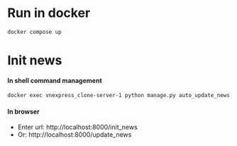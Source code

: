 # Run in docker
```bash
docker compose up
```

# Init news
#### In shell command management
```bash
docker exec vnexpress_clone-server-1 python manage.py auto_update_news big/[small]
```

#### In browser
- Enter url: http://localhost:8000/init_news
- Or: http://localhost:8000/update_news

